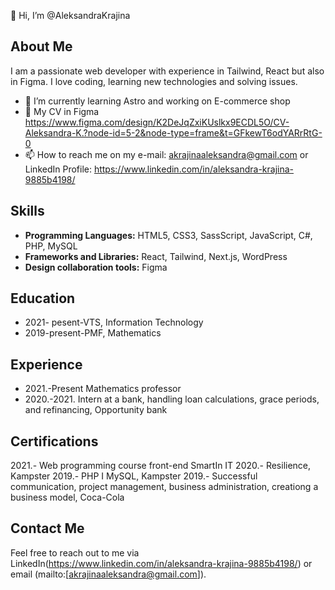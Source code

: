 👋 Hi, I’m @AleksandraKrajina

## About Me
I am a passionate web developer with experience in Tailwind, React but also in Figma. I love coding, learning new technologies and solving issues.

- 🌱 I’m currently learning Astro and working on E-commerce shop
- 🔭 My CV in Figma https://www.figma.com/design/K2DeJqZxiKUslkx9ECDL5O/CV-Aleksandra-K.?node-id=5-2&node-type=frame&t=GFkewT6odYARrRtG-0
- 📫 How to reach me on my e-mail: akrajinaaleksandra@gmail.com or LinkedIn Profile: https://www.linkedin.com/in/aleksandra-krajina-9885b4198/

## Skills
- **Programming Languages:** HTML5, CSS3, SassScript, JavaScript, C#, PHP, MySQL
- **Frameworks and Libraries:** React, Tailwind, Next.js, WordPress
- **Design collaboration tools:** Figma


## Education
- 2021- pesent-VTS, Information Technology
- 2019-present-PMF, Mathematics


## Experience
- 2021.-Present Mathematics professor
- 2020.-2021. Intern at a bank, handling loan calculations, grace periods, and refinancing, Opportunity bank

## Certifications
2021.- Web programming course front-end SmartIn IT
2020.- Resilience, Kampster
2019.- PHP I MySQL, Kampster
2019.- Successful communication, project management, business administration, creationg a business model, Coca-Cola


## Contact Me
Feel free to reach out to me via LinkedIn(https://www.linkedin.com/in/aleksandra-krajina-9885b4198/) or email (mailto:[akrajinaaleksandra@gmail.com]).




